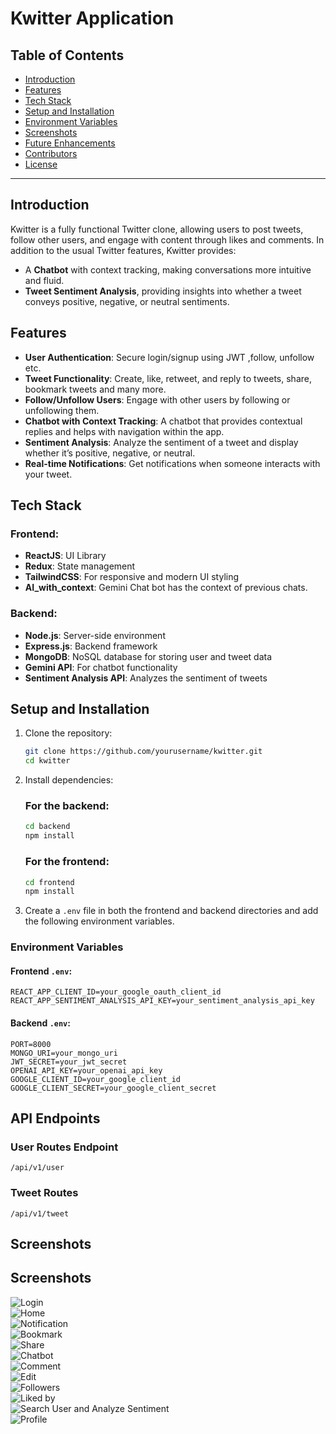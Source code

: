 # Kwitter Application

## Table of Contents
- [Introduction](#introduction)
- [Features](#features)
- [Tech Stack](#tech-stack)
- [Setup and Installation](#setup-and-installation)
- [Environment Variables](#environment-variables)
- [Screenshots](#screenshots)
- [Future Enhancements](#future-enhancements)
- [Contributors](#contributors)
- [License](#license)

---

## Introduction
Kwitter is a fully functional Twitter clone, allowing users to post tweets, follow other users, and engage with content through likes and comments. In addition to the usual Twitter features, Kwitter provides:
- A **Chatbot** with context tracking, making conversations more intuitive and fluid.
- **Tweet Sentiment Analysis**, providing insights into whether a tweet conveys positive, negative, or neutral sentiments.

## Features
- **User Authentication**: Secure login/signup using JWT ,follow, unfollow etc.
- **Tweet Functionality**: Create, like, retweet, and reply to tweets, share, bookmark tweets and many more.
- **Follow/Unfollow Users**: Engage with other users by following or unfollowing them.
- **Chatbot with Context Tracking**: A chatbot that provides contextual replies and helps with navigation within the app.
- **Sentiment Analysis**: Analyze the sentiment of a tweet and display whether it’s positive, negative, or neutral.
- **Real-time Notifications**: Get notifications when someone interacts with your tweet.

## Tech Stack
### Frontend:
- **ReactJS**: UI Library
- **Redux**: State management
- **TailwindCSS**: For responsive and modern UI styling
- **AI_with_context**: Gemini Chat bot has the context of previous chats.

### Backend:
- **Node.js**: Server-side environment
- **Express.js**: Backend framework
- **MongoDB**: NoSQL database for storing user and tweet data
- **Gemini API**: For chatbot functionality
- **Sentiment Analysis API**: Analyzes the sentiment of tweets

## Setup and Installation
1. Clone the repository:
    ```bash
    git clone https://github.com/yourusername/kwitter.git
    cd kwitter
    ```

2. Install dependencies:
    ### For the backend:
    ```bash
    cd backend
    npm install
    ```

    ### For the frontend:
    ```bash
    cd frontend
    npm install
    ```

3. Create a `.env` file in both the frontend and backend directories and add the following environment variables.

### Environment Variables

#### Frontend `.env`:
```env
REACT_APP_CLIENT_ID=your_google_oauth_client_id
REACT_APP_SENTIMENT_ANALYSIS_API_KEY=your_sentiment_analysis_api_key
```
#### Backend `.env`:
```env
PORT=8000
MONGO_URI=your_mongo_uri
JWT_SECRET=your_jwt_secret
OPENAI_API_KEY=your_openai_api_key
GOOGLE_CLIENT_ID=your_google_client_id
GOOGLE_CLIENT_SECRET=your_google_client_secret
```
## API Endpoints

### User Routes Endpoint
 `/api/v1/user`

### Tweet Routes
`/api/v1/tweet`

## Screenshots
## Screenshots
![Login](./preview/Login.png)  
![Home](./preview/Home.png)  
![Notification](./preview/Notification.png)  
![Bookmark](./preview//Bookmark.png)  
![Share](./preview/Share.png)  
![Chatbot](./preview/chatBot.png)  
![Comment](./preview/Comment.png)  
![Edit](./preview/Edit.png)  
![Followers](./preview/FollowUnfollowLsit.png)  
![Liked by](./preview//Liked%20by.png)  
![Search User and Analyze Sentiment](./preview/tweetAnalyse_search_user_etc.png)  
![Profile](./preview/profile.png)


